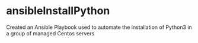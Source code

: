 # ansibleInstallPython
Created an Ansible Playbook used to automate the installation of Python3 in a group of managed Centos servers
